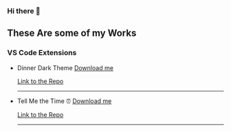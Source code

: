### Hi there 👋

## These Are some of my Works

### VS Code Extensions

- Dinner Dark Theme [Download me](https://github.com/AbhishekGowda28/vscode-theme/raw/master/dinnertheme/dinnertheme-0.0.1.vsix)

  [Link to the Repo](https://github.com/AbhishekGowda28/vscode-theme/tree/master/dinnertheme)
  
  ---
- Tell Me the Time ⏰ [Download me](https://github.com/AbhishekGowda28/vscode-theme/raw/master/tellmethetime/tellmethetime-0.0.1.vsix)

  [Link to the Repo](https://github.com/AbhishekGowda28/vscode-theme/tree/master/tellmethetime)
  
  ---
<!--
**AbhishekGowda28/AbhishekGowda28** is a ✨ _special_ ✨ repository because its `README.md` (this file) appears on your GitHub profile.

Here are some ideas to get you started:

- 🔭 I’m currently working on ...
- 🌱 I’m currently learning ...
- 👯 I’m looking to collaborate on ...
- 🤔 I’m looking for help with ...
- 💬 Ask me about ...
- 📫 How to reach me: ...
- 😄 Pronouns: ...
- ⚡ Fun fact: ...
-->
